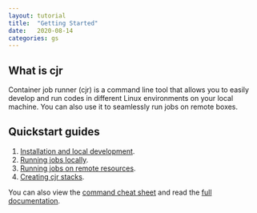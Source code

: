 ```yaml
---
layout: tutorial
title:  "Getting Started"
date:   2020-08-14
categories: gs
---
```


## **What is cjr**

Container job runner (cjr) is a command line tool that allows you to easily develop and run codes in different Linux environments on your local machine. You can also use it to seamlessly run jobs on remote boxes.

## **Quickstart guides**

1. [Installation and local development](/tutorials/local-dev/overview).
2. [Running jobs locally](/tutorials/local-jobs/overview).
3. [Running jobs on remote resources](/tutorials/remote-jobs/overview).
4. [Creating cjr stacks](/tutorials/stacks/overview).

You can also view the [command cheat sheet](/tutorials/command-cheatsheet) and read the [full documentation](/docs).